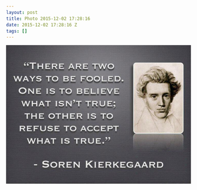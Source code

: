 ```yaml
---
layout: post
title: Photo 2015-12-02 17:28:16
date: 2015-12-02 17:28:16 Z
tags: []
---
```

![](/media/2015/12/134406090661.jpg)
